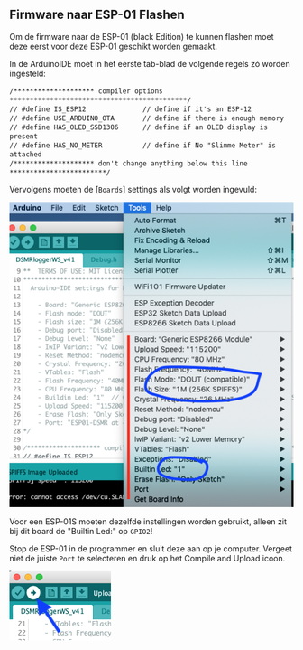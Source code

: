## Firmware naar ESP-01 Flashen

Om de firmware naar de ESP-01 (black Edition) te kunnen flashen moet deze eerst 
voor deze ESP-01 geschikt worden gemaakt.

In de ArduinoIDE moet in het eerste tab-blad de volgende regels
zó worden ingesteld:

```
/******************** compiler options  ********************************************/
// #define IS_ESP12              // define if it's an ESP-12
// #define USE_ARDUINO_OTA       // define if there is enough memory
// #define HAS_OLED_SSD1306      // define if an OLED display is present
// #define HAS_NO_METER          // define if No "Slimme Meter" is attached
/******************** don't change anything below this line ************************/
```

Vervolgens moeten de [`Boards`] settings als volgt worden ingevuld:

![](img/ESP01_BoardSettings.png)

Voor een ESP-01S moeten dezelfde instellingen worden gebruikt, alleen zit bij dit board
de "Builtin Led:" op `GPIO2`!

Stop de ESP-01 in de programmer en sluit deze aan op je computer.
Vergeet niet de juiste `Port` te selecteren en druk op het Compile and Upload icoon.

![](img/CompileAndUploadIcon.png)


